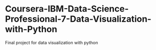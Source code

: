# Coursera-IBM-Data-Science-Professional-7-Data-Visualization-with-Python
Final project for data visualization with python
